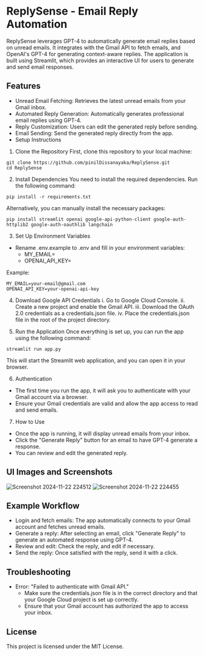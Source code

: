 # ReplySense - Email Reply Automation
ReplySense leverages GPT-4 to automatically generate email replies based on unread emails. It integrates with the Gmail API to fetch emails, and OpenAI's GPT-4 for generating context-aware replies. The application is built using Streamlit, which provides an interactive UI for users to generate and send email responses.

## Features
- Unread Email Fetching: Retrieves the latest unread emails from your Gmail inbox.
- Automated Reply Generation: Automatically generates professional email replies using GPT-4.
- Reply Customization: Users can edit the generated reply before sending.
- Email Sending: Send the generated reply directly from the app.
- Setup Instructions
  
1. Clone the Repository
First, clone this repository to your local machine:
```
git clone https://github.com/pinilDissanayaka/ReplySense.git
cd ReplySense
```

2. Install Dependencies
You need to install the required dependencies. Run the following command:
```
pip install -r requirements.txt
```

Alternatively, you can manually install the necessary packages:
```
pip install streamlit openai google-api-python-client google-auth-httplib2 google-auth-oauthlib langchain
```

3. Set Up Environment Variables
- Rename .env.example to .env and fill in your environment variables:
  - MY_EMAIL=<your-email-address>
  - OPENAI_API_KEY=<your-openai-api-key>

Example:
```
MY_EMAIL=your-email@gmail.com
OPENAI_API_KEY=your-openai-api-key
```

4. Download Google API Credentials
  i. Go to Google Cloud Console.
  ii. Create a new project and enable the Gmail API.
  iii. Download the OAuth 2.0 credentials as a credentials.json file.
  iv. Place the credentials.json file in the root of the project directory.

5. Run the Application
Once everything is set up, you can run the app using the following command:
```
streamlit run app.py
```

This will start the Streamlit web application, and you can open it in your browser.

6. Authentication
- The first time you run the app, it will ask you to authenticate with your Gmail account via a browser.
- Ensure your Gmail credentials are valid and allow the app access to read and send emails.
  
7. How to Use
- Once the app is running, it will display unread emails from your inbox.
- Click the "Generate Reply" button for an email to have GPT-4 generate a response.
- You can review and edit the generated reply.

## UI Images and Screenshots
![Screenshot 2024-11-22 224512](https://github.com/user-attachments/assets/64da159f-f414-42f8-93db-133639500375)
![Screenshot 2024-11-22 224455](https://github.com/user-attachments/assets/5d4ba6b0-beb1-4e81-89a4-aad5f1eeb7c8)

## Example Workflow
- Login and fetch emails: The app automatically connects to your Gmail account and fetches unread emails.
- Generate a reply: After selecting an email, click "Generate Reply" to generate an automated response using GPT-4.
- Review and edit: Check the reply, and edit if necessary.
- Send the reply: Once satisfied with the reply, send it with a click.


## Troubleshooting
- Error: "Failed to authenticate with Gmail API."
  - Make sure the credentials.json file is in the correct directory and that your Google Cloud project is set up correctly.
  - Ensure that your Gmail account has authorized the app to access your inbox.


## License
This project is licensed under the MIT License.

